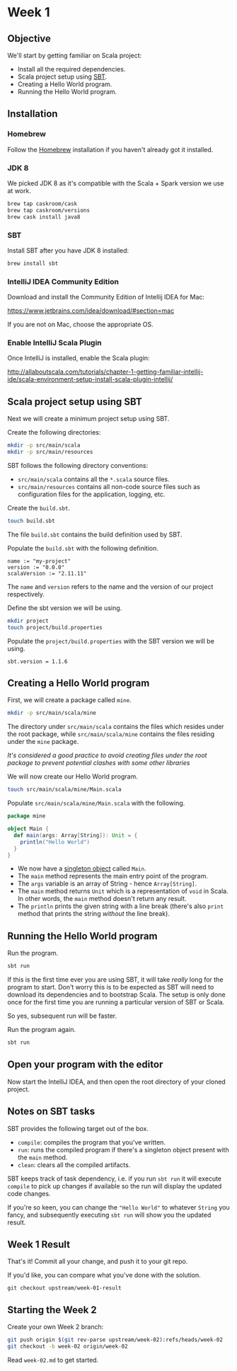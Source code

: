 # Week 1

## Objective

We'll start by getting familiar on Scala project:

* Install all the required dependencies.
* Scala project setup using [SBT](https://www.scala-sbt.org/).
* Creating a Hello World program.
* Running the Hello World program.

## Installation

### Homebrew

Follow the [Homebrew](https://brew.sh/) installation if you haven't already got it installed.

### JDK 8

We picked JDK 8 as it's compatible with the Scala + Spark version we use at work. 

```bash
brew tap caskroom/cask
brew tap caskroom/versions
brew cask install java8
```

### SBT

Install SBT after you have JDK 8 installed:

```bash
brew install sbt
```

### IntelliJ IDEA Community Edition

Download and install the Community Edition of Intellij IDEA for Mac:

https://www.jetbrains.com/idea/download/#section=mac

If you are not on Mac, choose the appropriate OS.

### Enable IntelliJ Scala Plugin

Once IntelliJ is installed, enable the Scala plugin:

http://allaboutscala.com/tutorials/chapter-1-getting-familiar-intellij-ide/scala-environment-setup-install-scala-plugin-intellij/


## Scala project setup using SBT

Next we will create a minimum project setup using SBT.

Create the following directories:

```bash
mkdir -p src/main/scala
mkdir -p src/main/resources
```

SBT follows the following directory conventions:

* `src/main/scala` contains all the `*.scala` source files.
* `src/main/resources` contains all non-code source files such as configuration files for the application, logging, etc.

Create the `build.sbt`.

```bash
touch build.sbt
```

The file `build.sbt` contains the build definition used by SBT.

Populate the `build.sbt` with the following definition.

```
name := "my-project"
version := "0.0.0"
scalaVersion := "2.11.11"
```

The `name` and `version` refers to the name and the version of our project respectively.  

Define the sbt version we will be using.

```bash
mkdir project
touch project/build.properties
```

Populate the `project/build.properties` with the SBT version we will be using.

```
sbt.version = 1.1.6
```


## Creating a Hello World program

First, we will create a package called `mine`.

```bash
mkdir -p src/main/scala/mine
```

The directory under `src/main/scala` contains the files which resides under the root package, while `src/main/scala/mine` contains the files residing under the `mine` package.

_It's considered a good practice to avoid creating files under the root package to prevent potential clashes with some other libraries_

We will now create our Hello World program.

```bash
touch src/main/scala/mine/Main.scala
```

Populate `src/main/scala/mine/Main.scala` with the following.

```scala
package mine

object Main {
  def main(args: Array[String]): Unit = {
    println("Hello World")
  }
}
```

* We now have a [singleton object](https://docs.scala-lang.org/tour/singleton-objects.html) called `Main`.
* The `main` method represents the main entry point of the program.
* The `args` variable is an array of String - hence `Array[String]`.
* The `main` method returns `Unit` which is a representation of `void` in Scala. In other words, the `main` method doesn't return any result.
* The `println` prints the given string with a line break (there's also `print` method that prints the string _without_ the line break). 


## Running the Hello World program

Run the program.

```bash
sbt run
```

If this is the first time ever you are using SBT, it will take _*really*_ long for the program to start. Don't worry this is to be expected as SBT will need to download its dependencies and to bootstrap Scala. The setup is only done once for the first time you are running a particular version of SBT or Scala.

So yes, subsequent run will be faster.

Run the program again.

```bash
sbt run
```


## Open your program with the editor

Now start the IntelliJ IDEA, and then open the root directory of your cloned project.

## Notes on SBT tasks

SBT provides the following target out of the box.

* `compile`: compiles the program that you've written.
* `run`: runs the compiled program if there's a singleton object present with the `main` method.
* `clean`: clears all the compiled artifacts.

SBT keeps track of task dependency, i.e. if you run `sbt run` it will execute `compile` to pick up changes if available so the run will display the updated code changes.

If you're so keen, you can change the `"Hello World"` to whatever `String` you fancy, and subsequently executing `sbt run` will show you the updated result.

## Week 1 Result

That's it! Commit all your change, and push it to your git repo.


If you'd like, you can compare what you've done with the solution.

```
git checkout upstream/week-01-result
``` 

## Starting the Week 2

Create your own Week 2 branch:

```bash
git push origin $(git rev-parse upstream/week-02):refs/heads/week-02
git checkout -b week-02 origin/week-02
```

Read `week-02.md` to get started.
